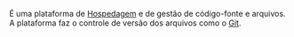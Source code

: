 É uma plataforma de [Hospedagem](Hospedagem) e de gestão de código-fonte e arquivos. A plataforma faz o controle de versão dos arquivos como o [Git](Git.md).
